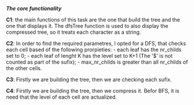 ***The core functionality***

**C1**: the main functions of this task are the one that build the tree and the one that displays it. The dfsTree function is used to also display the compressed tree, so it treats each character as a string.

**C2**: In order to find the required parametres, I opted for a DFS, that checks each cell based of the following prorpieties:
    - each leaf has the nr_childs set to 0;
    - each leaf of lenght K has the level set to K+1 (The '$' is not counted as part of the sufix);
    - max_nr_childs is greater than all nr_childs of the other cells.

**C3**: Firstly we are building the tree, then we are checking each sufix.

**C4**: Firstly we are building the tree, then we compress it. Befor BFS, it is need that the level of each cell are actualized.